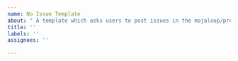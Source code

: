 ```yaml
---
name: No Issue Template
about: " A template which asks users to post issues in the mojaloop/project repo "
title: ''
labels: ''
assignees: ''

---
```


<!--
This issue tracker is not monitored, and issues created here will be deleted. Please use the issue tracker in https://github.com/mojaloop/project

For other questions and help:
- Mojaloop Documentation - https://mojaloop.io/documentation
- Mojaloop on Github - https://github.com/mojaloop
- Mojaloop community Slack - https://mojaloop.slack.com (register here: https://mojaloop-slack.herokuapp.com/)

-->
